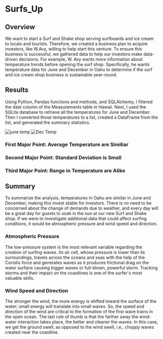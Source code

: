 # Surfs_Up

## Overview
We want to start a Surf and Shake shop serving surfboards and ice cream to locals and tourists. Therefore, we created a business plan to acquire investors, like W.Avy, willing to help start this venture. To ensure this business is successful, we gathered data to help our investors make data-driven decisions. For example, W. Avy wants more information about temperature trends before opening the surf shop. Specifically, he wants temperature data for June and December in Oahu to determine if the surf and ice cream shop business is sustainable year-round. 

## Results
Using Python, Pandas functions and methods, and SQLAlchemy, I filtered the date column of the Measurements table in Hawaii. Next, I used the SQLite database to retrieve all the temperatures for June and December. Then I converted those temperatures to a list, created a DataFrame from the list, and generated the summary statistics.

![june temp](https://user-images.githubusercontent.com/92180070/207151728-2b1b47da-0f25-4806-90ad-3a0991b43970.png)
![Dec Temp](https://user-images.githubusercontent.com/92180070/207151819-feb62f9e-1163-47da-a193-343f55a9df57.png)

### First Major Point: Average Temperature are Similiar
### Second Major Point: Standard Deviation is Small
### Third Major Point: Range in Temperature are Alike

## Summary
To summarize the analysis, temperatures in Oahu are similar in June and December, making this invest stable for investors. There is no need to be concerned about the change of demands due to weather, and every day will be a great day for guests to soak in the sun at our new Surf and Shake shop. If we were to investigate additional data that could affect surfing conditions, it would be atmospheric pressure and wind speed and direction.

### Atmospheric Pressure
The low-pressure system is the most relevant variable regarding the creation of surfing waves. Its air cell, whose pressure is lower than its surroundings, travels across the oceans and seas with the help of the Coriolis force and generates waves as it produces frictional drag on the water surface causing bigger waves or full-blown, powerful storm. Tracking storms and their impact on the coastlines is one of the surfer's most valuable skills. 

### Wind Speed and Direction
The stronger the wind, the more energy is shifted toward the surface of the water; small energy will translate into small waves. So, the speed and direction of the wind are critical to the formation of the first wave trains in the open ocean. The last rule of thumb is that the farther away the wind-water interaction takes place, the better and cleaner the waves. In this case, we get the ground swell, as opposed to the wind swell, i.e., choppy waves created near the coastline.
